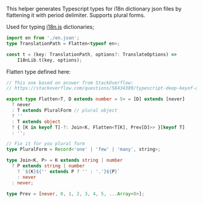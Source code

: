 This helper generates Typescript types for i18n dictionary json
files by flattening it with period delimiter. Supports plural forms.

Used for typing [i18n.js](https://www.npmjs.com/package/i18n-js) dictionaries;

```typescript
import en from './en.json';
type TranslationPath = Flatten<typeof en>;

const t = (key: TranslationPath, options?: TranslateOptions) =>
    I18nLib.t(key, options);
```

Flatten type defined here:

```typescript
// This one based on answer from StackOverflow:
// https://stackoverflow.com/questions/58434389/typescript-deep-keyof-of-a-nested-object

export type Flatten<T, D extends number = 5> = [D] extends [never]
  ? never
  : T extends PluralForm // plural object
  ? ''
  : T extends object
  ? { [K in keyof T]-?: Join<K, Flatten<T[K], Prev[D]>> }[keyof T]
  : '';

// Fix it for you plural form
type PluralForm = Record<'one' | 'few' | 'many', string>;

type Join<K, P> = K extends string | number
  ? P extends string | number
    ? `${K}${'' extends P ? '' : '.'}${P}`
    : never
  : never;

type Prev = [never, 0, 1, 2, 3, 4, 5, ...Array<0>];
```